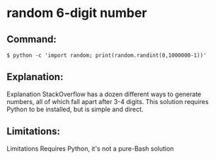 # random 6-digit number

## Command:
```
$ python -c 'import random; print(random.randint(0,1000000-1))'
```

## Explanation:
Explanation
StackOverflow has a dozen different ways to generate numbers, all of which fall apart after 3-4 digits. This solution requires Python to be installed, but is simple and direct.

## Limitations:
Limitations
Requires Python, it's not a pure-Bash solution

